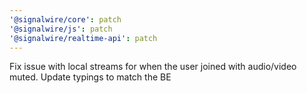 ```yaml
---
'@signalwire/core': patch
'@signalwire/js': patch
'@signalwire/realtime-api': patch
---
```


Fix issue with local streams for when the user joined with audio/video muted. Update typings to match the BE
